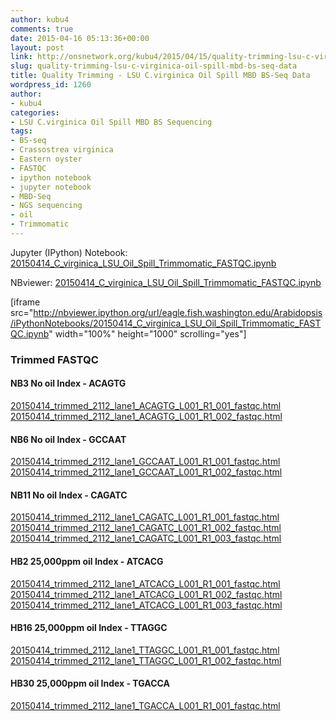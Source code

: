 ```yaml
---
author: kubu4
comments: true
date: 2015-04-16 05:13:36+00:00
layout: post
link: http://onsnetwork.org/kubu4/2015/04/15/quality-trimming-lsu-c-virginica-oil-spill-mbd-bs-seq-data/
slug: quality-trimming-lsu-c-virginica-oil-spill-mbd-bs-seq-data
title: Quality Trimming - LSU C.virginica Oil Spill MBD BS-Seq Data
wordpress_id: 1260
author:
- kubu4
categories:
- LSU C.virginica Oil Spill MBD BS Sequencing
tags:
- BS-seq
- Crassostrea virginica
- Eastern oyster
- FASTQC
- ipython notebook
- jupyter notebook
- MBD-Seq
- NGS sequencing
- oil
- Trimmomatic
---
```


Jupyter (IPython) Notebook: [20150414_C_virginica_LSU_Oil_Spill_Trimmomatic_FASTQC.ipynb](http://eagle.fish.washington.edu/Arabidopsis/iPythonNotebooks/20150414_C_virginica_LSU_Oil_Spill_Trimmomatic_FASTQC.ipynb)

NBviewer: [20150414_C_virginica_LSU_Oil_Spill_Trimmomatic_FASTQC.ipynb](http://nbviewer.ipython.org/url/eagle.fish.washington.edu/Arabidopsis/iPythonNotebooks/20150414_C_virginica_LSU_Oil_Spill_Trimmomatic_FASTQC.ipynb)

[iframe src="http://nbviewer.ipython.org/url/eagle.fish.washington.edu/Arabidopsis/iPythonNotebooks/20150414_C_virginica_LSU_Oil_Spill_Trimmomatic_FASTQC.ipynb" width="100%" height="1000" scrolling="yes"]



### Trimmed FASTQC





#### NB3 No oil Index - ACAGTG



[20150414_trimmed_2112_lane1_ACAGTG_L001_R1_001_fastqc.html](http://eagle.fish.washington.edu/Arabidopsis/20150414_trimmed_2112_lane1_ACAGTG_L001_R1_001_fastqc.html)
[20150414_trimmed_2112_lane1_ACAGTG_L001_R1_002_fastqc.html](http://eagle.fish.washington.edu/Arabidopsis/20150414_trimmed_2112_lane1_ACAGTG_L001_R1_002_fastqc.html)



#### 





#### NB6 No oil Index - GCCAAT



[20150414_trimmed_2112_lane1_GCCAAT_L001_R1_001_fastqc.html](http://eagle.fish.washington.edu/Arabidopsis/20150414_trimmed_2112_lane1_GCCAAT_L001_R1_001_fastqc.html)
[20150414_trimmed_2112_lane1_GCCAAT_L001_R1_002_fastqc.html](http://eagle.fish.washington.edu/Arabidopsis/20150414_trimmed_2112_lane1_GCCAAT_L001_R1_002_fastqc.html)



#### 





#### NB11 No oil Index - CAGATC



[20150414_trimmed_2112_lane1_CAGATC_L001_R1_001_fastqc.html](http://eagle.fish.washington.edu/Arabidopsis/20150414_trimmed_2112_lane1_CAGATC_L001_R1_001_fastqc.html)
[20150414_trimmed_2112_lane1_CAGATC_L001_R1_002_fastqc.html](http://eagle.fish.washington.edu/Arabidopsis/20150414_trimmed_2112_lane1_CAGATC_L001_R1_002_fastqc.html)
[20150414_trimmed_2112_lane1_CAGATC_L001_R1_003_fastqc.html](http://eagle.fish.washington.edu/Arabidopsis/20150414_trimmed_2112_lane1_CAGATC_L001_R1_003_fastqc.html)



#### 





#### HB2 25,000ppm oil Index - ATCACG



[20150414_trimmed_2112_lane1_ATCACG_L001_R1_001_fastqc.html](http://eagle.fish.washington.edu/Arabidopsis/20150414_trimmed_2112_lane1_ATCACG_L001_R1_001_fastqc.html)
[20150414_trimmed_2112_lane1_ATCACG_L001_R1_002_fastqc.html](http://eagle.fish.washington.edu/Arabidopsis/20150414_trimmed_2112_lane1_ATCACG_L001_R1_002_fastqc.html)
[20150414_trimmed_2112_lane1_ATCACG_L001_R1_003_fastqc.html](http://eagle.fish.washington.edu/Arabidopsis/20150414_trimmed_2112_lane1_ATCACG_L001_R1_003_fastqc.html)



#### 





#### HB16 25,000ppm oil Index - TTAGGC



[20150414_trimmed_2112_lane1_TTAGGC_L001_R1_001_fastqc.html](http://eagle.fish.washington.edu/Arabidopsis/20150414_trimmed_2112_lane1_TTAGGC_L001_R1_001_fastqc.html)
[20150414_trimmed_2112_lane1_TTAGGC_L001_R1_002_fastqc.html](http://eagle.fish.washington.edu/Arabidopsis/20150414_trimmed_2112_lane1_TTAGGC_L001_R1_002_fastqc.html)



#### 





#### HB30 25,000ppm oil Index - TGACCA



[20150414_trimmed_2112_lane1_TGACCA_L001_R1_001_fastqc.html](http://eagle.fish.washington.edu/Arabidopsis/20150414_trimmed_2112_lane1_TGACCA_L001_R1_001_fastqc.html)
